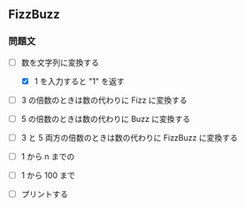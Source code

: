 ## FizzBuzz
### 問題文
-[ ] 数を文字列に変換する
    -[x] 1 を入力すると "1" を返す

-[ ] 3 の倍数のときは数の代わりに Fizz に変換する
-[ ] 5 の倍数のときは数の代わりに Buzz に変換する
-[ ] 3 と 5 両方の倍数のときは数の代わりに FizzBuzz に変換する

-[ ] 1 から n までの

-[ ] 1 から 100 まで

-[ ] プリントする